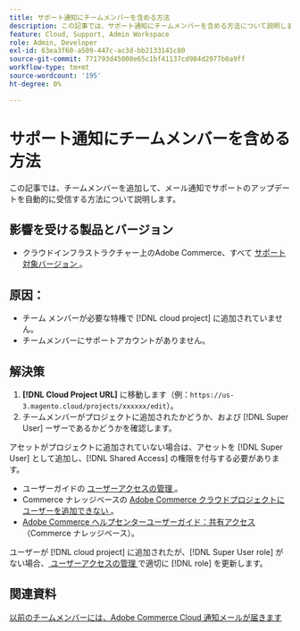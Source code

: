 ```yaml
---
title: サポート通知にチームメンバーを含める方法
description: この記事では、サポート通知にチームメンバーを含める方法について説明します。
feature: Cloud, Support, Admin Workspace
role: Admin, Developer
exl-id: 63ea3f60-a509-447c-ac3d-bb2133141c80
source-git-commit: 771793d45000e65c1bf41137cd984d2977b0a9ff
workflow-type: tm+mt
source-wordcount: '195'
ht-degree: 0%

---
```


# サポート通知にチームメンバーを含める方法

この記事では、チームメンバーを追加して、メール通知でサポートのアップデートを自動的に受信する方法について説明します。

## 影響を受ける製品とバージョン

* クラウドインフラストラクチャー上のAdobe Commerce、すべて [ サポート対象バージョン ](https://www.adobe.com/content/dam/cc/en/legal/terms/enterprise/pdfs/Adobe-Commerce-Software-Lifecycle-Policy.pdf)。

## 原因：

* チーム メンバーが必要な特権で [!DNL cloud project] に追加されていません。
* チームメンバーにサポートアカウントがありません。

## 解決策

1. **[!DNL Cloud Project URL]** に移動します（例：`https://us-3.magento.cloud/projects/xxxxxx/edit`）。
1. チームメンバーがプロジェクトに追加されたかどうか、および [!DNL Super User] ーザーであるかどうかを確認します。

アセットがプロジェクトに追加されていない場合は、アセットを [!DNL Super User] として追加し、[!DNL Shared Access] の権限を付与する必要があります。

* ユーザーガイドの [ ユーザーアクセスの管理 ](https://experienceleague.adobe.com/docs/commerce-cloud-service/user-guide/project/user-access.html)。
* Commerce ナレッジベースの [Adobe Commerce クラウドプロジェクトにユーザーを追加できない ](https://experienceleague.adobe.com/docs/commerce-knowledge-base/kb/troubleshooting/miscellaneous/unable-add-user-adobe-commerce-cloud-project.html)。
* [Adobe Commerce ヘルプセンターユーザーガイド：共有アクセス ](https://experienceleague.adobe.com/docs/commerce-knowledge-base/kb/help-center-guide/magento-help-center-user-guide.html#shared-access) （Commerce ナレッジベース）。

ユーザーが [!DNL cloud project] に追加されたが、[!DNL Super User role] がない場合、[ ユーザーアクセスの管理 ](https://experienceleague.adobe.com/docs/commerce-cloud-service/user-guide/project/user-access.html) で適切に [!DNL role] を更新します。

## 関連資料

[ 以前のチームメンバーには、Adobe Commerce Cloud 通知メールが届きます ](https://experienceleague.adobe.com/docs/commerce-knowledge-base/kb/troubleshooting/miscellaneous/former-teammembers-receive-cloud-notification-emails.html)

